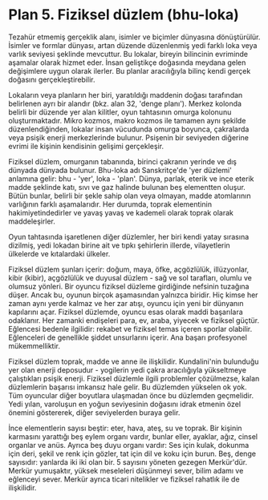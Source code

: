 # Plan 5. Fiziksel düzlem (bhu-loka)

Tezahür etmemiş gerçeklik alanı, isimler ve biçimler dünyasına dönüştürülür. İsimler ve formlar dünyası, artan düzende düzenlenmiş yedi farklı loka veya varlık seviyesi şeklinde mevcuttur. Bu lokalar, bireyin bilincinin evriminde aşamalar olarak hizmet eder. İnsan geliştikçe doğasında meydana gelen değişimlere uygun olarak ilerler. Bu planlar aracılığıyla bilinç kendi gerçek doğasını gerçekleştirebilir.

Lokaların veya planların her biri, yaratıldığı maddenin doğası tarafından belirlenen ayrı bir alandır (bkz. alan 32, 'denge planı'). Merkez kolonda belirli bir düzende yer alan kilitler, oyun tahtasının omurga kolonunu oluşturmaktadır. Mikro kozmos, makro kozmos ile tamamen aynı şekilde düzenlendiğinden, lokalar insan vücudunda omurga boyunca, çakralarda veya psişik enerji merkezlerinde bulunur. Psişenin bir seviyeden diğerine evrimi ile kişinin kendisinin gelişimi gerçekleşir.

Fiziksel düzlem, omurganın tabanında, birinci çakranın yerinde ve dış dünyada dünyada bulunur. Bhu-loka adı Sanskritçe'de 'yer düzlemi' anlamına gelir: bhu - 'yer', loka - 'plan'. Dünya, parlak, eterik ve ince eterik madde şeklinde katı, sıvı ve gaz halinde bulunan beş elementten oluşur. Bütün bunlar, belirli bir şekle sahip olan veya olmayan, madde atomlarının varlığının farklı aşamalarıdır. Her durumda, toprak elementinin hakimiyetindedirler ve yavaş yavaş ve kademeli olarak toprak olarak maddeleşirler.

Oyun tahtasında işaretlenen diğer düzlemler, her biri kendi yatay sırasına dizilmiş, yedi lokadan birine ait ve tıpkı şehirlerin illerde, vilayetlerin ülkelerde ve kıtalardaki ülkeler.

Fiziksel düzlem şunları içerir: doğum, maya, öfke, açgözlülük, illüzyonlar, kibir (kibir), açgözlülük ve duyusal düzlem - sağ ve sol tarafları, olumlu ve olumsuz yönleri. Bir oyuncu fiziksel düzleme girdiğinde nefsinin tuzağına düşer. Ancak bu, oyunun birçok aşamasından yalnızca biridir. Hiç kimse her zaman aynı yerde kalmaz ve her zar atışı, oyuncu için yeni bir dünyanın kapılarını açar. Fiziksel düzlemde, oyuncu esas olarak maddi başarılara odaklanır. Her zamanki endişeleri para, ev, araba, yiyecek ve fiziksel güçtür. Eğlencesi bedenle ilgilidir: rekabet ve fiziksel temas içeren sporlar olabilir. Eğlenceleri de genellikle şiddet unsurlarını içerir. Ana başarı profesyonel mükemmelliktir.

Fiziksel düzlem toprak, madde ve anne ile ilişkilidir. Kundalini'nin bulunduğu yer olan enerji deposudur - yogilerin yedi çakra aracılığıyla yükseltmeye çalıştıkları psişik enerji. Fiziksel düzlemle ilgili problemler çözülmezse, kalan düzlemlerin başarısı imkansız hale gelir. Bu düzlemden yükselen ok yok. Tüm oyuncular diğer boyutlara ulaşmadan önce bu düzlemden geçmelidir. Yedi yılan, varoluşun en yoğun seviyesinin doğasını idrak etmenin özel önemini göstererek, diğer seviyelerden buraya gelir.

İnce elementlerin sayısı beştir: eter, hava, ateş, su ve toprak. Bir kişinin karmasını yarattığı beş eylem organı vardır, bunlar eller, ayaklar, ağız, cinsel organlar ve anüs. Ayrıca beş duyu organı vardır: Ses için kulak, dokunma için deri, şekil ve renk için gözler, tat için dil ve koku için burun. Beş, denge sayısıdır: yanlarda iki iki olan bir. 5 sayısını yöneten gezegen Merkür'dür. Merkür yumuşaktır, yüksek meseleleri düşünmeyi sever, bilim adamı ve eğlenceyi sever. Merkür ayrıca ticari nitelikler ve fiziksel rahatlık ile de ilişkilidir.
